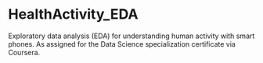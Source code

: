 # HealthActivity_EDA
Exploratory data analysis (EDA) for understanding human activity with smart phones. As assigned for the Data Science specialization certificate via Coursera.
